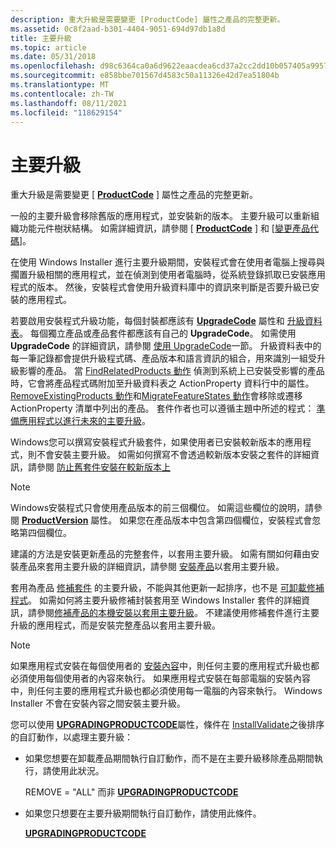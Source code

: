 ```yaml
---
description: 重大升級是需要變更 [ProductCode] 屬性之產品的完整更新。
ms.assetid: 0c8f2aad-b301-4404-9051-694d97db1a8d
title: 主要升級
ms.topic: article
ms.date: 05/31/2018
ms.openlocfilehash: d98c6364ca0a6d9622eaacdea6cd37a2cc2dd10b057405a99577acab5102f8f3
ms.sourcegitcommit: e858bbe701567d4583c50a11326e42d7ea51804b
ms.translationtype: MT
ms.contentlocale: zh-TW
ms.lasthandoff: 08/11/2021
ms.locfileid: "118629154"
---
```

# <a name="major-upgrades"></a>主要升級

重大升級是需要變更 [ [**ProductCode**](productcode.md) ] 屬性之產品的完整更新。

一般的主要升級會移除舊版的應用程式，並安裝新的版本。 主要升級可以重新組織功能元件樹狀結構。 如需詳細資訊，請參閱 [ [**ProductCode**](productcode.md) ] 和 [[變更產品代碼](changing-the-product-code.md)]。

在使用 Windows Installer 進行主要升級期間，安裝程式會在使用者電腦上搜尋與擱置升級相關的應用程式，並在偵測到使用者電腦時，從系統登錄抓取已安裝應用程式的版本。 然後，安裝程式會使用升級資料庫中的資訊來判斷是否要升級已安裝的應用程式。

若要啟用安裝程式升級功能，每個封裝都應該有 [**UpgradeCode**](upgradecode.md) 屬性和 [升級資料表](upgrade-table.md)。 每個獨立產品或產品套件都應該有自己的 **UpgradeCode**。 如需使用 **UpgradeCode** 的詳細資訊，請參閱 [使用 UpgradeCode](using-an-upgradecode.md)一節。 升級資料表中的每一筆記錄都會提供升級程式碼、產品版本和語言資訊的組合，用來識別一組受升級影響的產品。 當 [FindRelatedProducts 動作](findrelatedproducts-action.md) 偵測到系統上已安裝受影響的產品時，它會將產品程式碼附加至升級資料表之 ActionProperty 資料行中的屬性。 [RemoveExistingProducts 動作](removeexistingproducts-action.md)和[MigrateFeatureStates 動作](migratefeaturestates-action.md)會移除或遷移 ActionProperty 清單中列出的產品。 套件作者也可以遵循主題中所述的程式： [準備應用程式以進行未來的主要升級](preparing-an-application-for-future-major-upgrades.md)。

Windows您可以撰寫安裝程式升級套件，如果使用者已安裝較新版本的應用程式，則不會安裝主要升級。 如需如何撰寫不會透過較新版本安裝之套件的詳細資訊，請參閱 [防止舊套件安裝在較新版本上](preventing-an-old-package-from-installing-over-a-newer-version.md)

> [!Note]  
> Windows安裝程式只會使用產品版本的前三個欄位。 如需這些欄位的說明，請參閱 [**ProductVersion**](productversion.md) 屬性。 如果您在產品版本中包含第四個欄位，安裝程式會忽略第四個欄位。

 

建議的方法是安裝更新產品的完整套件，以套用主要升級。 如需有關如何藉由安裝產品來套用主要升級的詳細資訊，請參閱 [安裝產品](applying-major-upgrades-by-installing-the-product.md)以套用主要升級。

套用為產品 [修補套件](patch-packages.md) 的主要升級，不能與其他更新一起排序，也不是 [可卸載修補程式](uninstallable-patches.md)。 如需如何將主要升級修補封裝套用至 Windows Installer 套件的詳細資訊，請參閱[修補產品的本機安裝以套用主要升級](applying-major-upgrades-by-patching-the-local-installation-of-the-product.md)。 不建議使用修補套件進行主要升級的應用程式，而是安裝完整產品以套用主要升級。

> [!Note]  
> 如果應用程式安裝在每個使用者的 [安裝內容](installation-context.md)中，則任何主要的應用程式升級也都必須使用每個使用者的內容來執行。 如果應用程式安裝在每部電腦的安裝內容中，則任何主要的應用程式升級也都必須使用每一電腦的內容來執行。 Windows Installer 不會在安裝內容之間安裝主要升級。

 

您可以使用 [**UPGRADINGPRODUCTCODE**](upgradingproductcode.md)屬性，條件在 [InstallValidate](installvalidate-action.md)之後排序的自訂動作，以處理主要升級：

-   如果您想要在卸載產品期間執行自訂動作，而不是在主要升級移除產品期間執行，請使用此狀況。

    REMOVE = "ALL" 而非 [ **UPGRADINGPRODUCTCODE**](upgradingproductcode.md)

-   如果您只想要在主要升級期間執行自訂動作，請使用此條件。

    [**UPGRADINGPRODUCTCODE**](upgradingproductcode.md)

 

 



